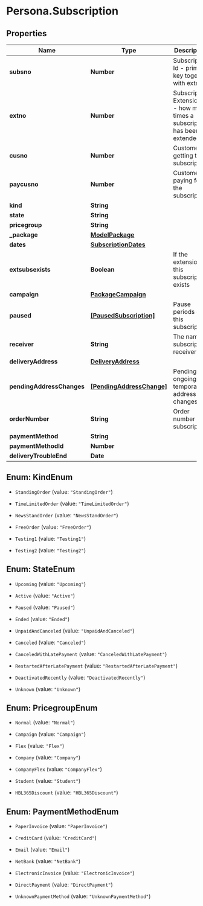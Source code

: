# Persona.Subscription

## Properties

Name | Type | Description | Notes
------------ | ------------- | ------------- | -------------
**subsno** | **Number** | Subscription Id - primary key together with extno | 
**extno** | **Number** | Subscription Extension Id - how many times a subscription has been extended | 
**cusno** | **Number** | Customer getting the subscription | 
**paycusno** | **Number** | Customer paying for the subscription | 
**kind** | **String** |  | 
**state** | **String** |  | 
**pricegroup** | **String** |  | [optional] 
**_package** | [**ModelPackage**](ModelPackage.md) |  | 
**dates** | [**SubscriptionDates**](SubscriptionDates.md) |  | 
**extsubsexists** | **Boolean** | If the extension of this subscription exists | 
**campaign** | [**PackageCampaign**](PackageCampaign.md) |  | [optional] 
**paused** | [**[PausedSubscription]**](PausedSubscription.md) | Pause periods of this subscription | [optional] 
**receiver** | **String** | The name of subscription receiver | [optional] 
**deliveryAddress** | [**DeliveryAddress**](DeliveryAddress.md) |  | [optional] 
**pendingAddressChanges** | [**[PendingAddressChange]**](PendingAddressChange.md) | Pending and ongoing temporary address changes | [optional] 
**orderNumber** | **String** | Order number of subscription | [optional] 
**paymentMethod** | **String** |  | [optional] 
**paymentMethodId** | **Number** |  | [optional] 
**deliveryTroubleEnd** | **Date** |  | [optional] 



## Enum: KindEnum


* `StandingOrder` (value: `"StandingOrder"`)

* `TimeLimitedOrder` (value: `"TimeLimitedOrder"`)

* `NewsStandOrder` (value: `"NewsStandOrder"`)

* `FreeOrder` (value: `"FreeOrder"`)

* `Testing1` (value: `"Testing1"`)

* `Testing2` (value: `"Testing2"`)





## Enum: StateEnum


* `Upcoming` (value: `"Upcoming"`)

* `Active` (value: `"Active"`)

* `Paused` (value: `"Paused"`)

* `Ended` (value: `"Ended"`)

* `UnpaidAndCanceled` (value: `"UnpaidAndCanceled"`)

* `Canceled` (value: `"Canceled"`)

* `CanceledWithLatePayment` (value: `"CanceledWithLatePayment"`)

* `RestartedAfterLatePayment` (value: `"RestartedAfterLatePayment"`)

* `DeactivatedRecently` (value: `"DeactivatedRecently"`)

* `Unknown` (value: `"Unknown"`)





## Enum: PricegroupEnum


* `Normal` (value: `"Normal"`)

* `Campaign` (value: `"Campaign"`)

* `Flex` (value: `"Flex"`)

* `Company` (value: `"Company"`)

* `CompanyFlex` (value: `"CompanyFlex"`)

* `Student` (value: `"Student"`)

* `HBL365Discount` (value: `"HBL365Discount"`)





## Enum: PaymentMethodEnum


* `PaperInvoice` (value: `"PaperInvoice"`)

* `CreditCard` (value: `"CreditCard"`)

* `Email` (value: `"Email"`)

* `NetBank` (value: `"NetBank"`)

* `ElectronicInvoice` (value: `"ElectronicInvoice"`)

* `DirectPayment` (value: `"DirectPayment"`)

* `UnknownPaymentMethod` (value: `"UnknownPaymentMethod"`)





